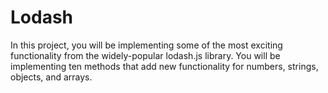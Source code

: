 # Lodash
In this project, you will be implementing some of the most exciting functionality from the widely-popular lodash.js library. You will be implementing ten methods that add new functionality for numbers, strings, objects, and arrays.
